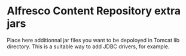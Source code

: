 # Alfresco Content Repository extra jars

Place here additionnal jar files you want to be depoloyed in Tomcat lib directory.
This is a suitable way to add JDBC drivers, for example.
